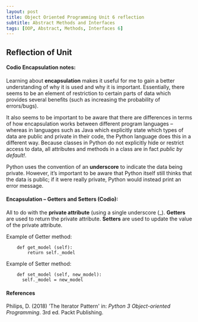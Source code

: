 ```yaml
---
layout: post
title: Object Oriented Programming Unit 6 reflection
subtitle: Abstract Methods and Interfaces
tags: [OOP, Abstract, Methods, Interfaces 6]
---
```

## Reflection of Unit

#### Codio Encapsulation notes:
Learning about **encapsulation** makes it useful for me to gain a better understanding of why it is used and why it is important. Essentially, there seems to be an element of restriction to certain parts of data which provides several benefits (such as increasing the probability of errors/bugs).

It also seems to be important to be aware that there are differences in terms of how encapsulation works between different program languages – whereas in languages such as Java which explicitly state which types of data are public and private in their code, the Python language does this in a different way. Because classes in Python do not explicitly hide or restrict access to data, all attributes and methods in a class are in fact *public by default!*.

Python uses the convention of an **underscore** to indicate the data being private. However, it’s important to be aware that Python itself still thinks that the data is public; if it were really private, Python would instead print an error message.

#### Encapsulation – Getters and Setters (Codio):
All to do with the **private attribute** (using a single underscore (_). 
**Getters** are used to return the private attribute.
**Setters** are used to update the value of the private attribute.
        
Example of Getter method:
        
        def get_model (self):
	        return self._model
        
Example of Setter method:
        
        def set_model (self, new_model):
	      self._model = new_model


#### References
Philips, D. (2018) 'The Iterator Pattern' in: *Python 3 Object-oriented Programming*. 3rd ed. Packt Publishing.
